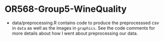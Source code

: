 # OR568-Group5-WineQuality

* data/preprocessing.R contains code to produce the preprocesssed csv in `data` as well as the images in `graphics`. See the code comments for more details about how I went about preprocessing our data. 
